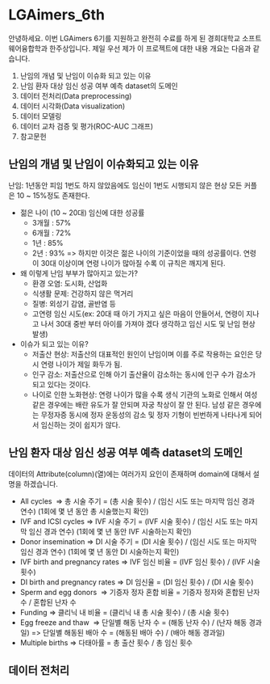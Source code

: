# LGAimers_6th

안녕하세요. 이번 LGAimers 6기를 지원하고 완전히 수료를 하게 된 경희대학교 소프트웨어융합학과 한주상입니다. 제일 우선 제가 이 프로젝트에 대한 내용 개요는 다음과 같습니다.

1. 난임의 개념 및 난임이 이슈화 되고 있는 이유
2. 난임 환자 대상 임신 성공 여부 예측 dataset의 도메인
3. 데이터 전처리(Data preprocessing)
4. 데이터 시각화(Data visualization)
5. 데이터 모델링
6. 데이터 교차 검증 및 평가(ROC-AUC 그래프)
7. 참고문헌

## 난임의 개념 및 난임이 이슈화되고 있는 이유

난임: 1년동안 피임 1번도 하지 않았음에도 임신이 1번도 시행되지 않은 현상
모든 커플은 10 ~ 15%정도 존재한다.

+ 젊은 나이 (10 ~ 20대) 임신에 대한 성공률
  - 3개월 : 57%
  - 6개월 : 72%
  - 1년 : 85%
  - 2년 : 93%
    => 하지만 이것은 젊은 나이의 기준이었을 때의 성공률이다. 연령이 30대 이상이며 연령 나이가 많아질 수록 이 규칙은 깨지게 된다.
+ 왜 이렇게 난임 부부가 많아지고 있는가?
  - 환경 오염: 도시화, 산업화
  - 식생활 문제: 건강하지 않은 먹거리
  - 질병: 외성기 감염, 골반염 등
  - 고연령 임신 시도(ex: 20대 때 아기 가지고 싶은 마음이 안들어서, 연령이 지나고 나서 30대 중반 부터 아이를 가져야 겠다 생각하고 임신 시도 및 난임 현상 발생)
+ 이슈가 되고 있는 이유?
  - 저출산 현상: 저출산의 대표적인 원인이 난임이며 이를 주로 작용하는 요인은 당시 연령 나이가 제일 화두가 됨.
  - 인구 감소: 저출산으로 인해 아기 출산율이 감소하는 동시에 인구 수가 감소가 되고 있다는 것이다.
  - 나이로 인한 노화현상: 연령 나이가 많을 수록 생식 기관의 노화로 인해서 여성 같은 경우에는 배란 유도가 잘 안되며 자궁 착상이 잘 안 된다. 남성 같은 경우에는 무정자증 동시에 정자 운동성의 감소 및 정자 기형이 빈번하게 나타나게 되어서 임신하는 것이 쉽지가 않다.

## 난임 환자 대상 임신 성공 여부 예측 dataset의 도메인
데이터의 Attribute(column)(열)에는 여러가지 요인이 존재하며 domain에 대해서 설명을 하겠습니다.
+ All cycles 
=> 총 시술 주기 = (총 시술 횟수) / (임신 시도 또는 마지막 임신 경과 연수) (1회에 몇 년 동안 총 시술했는지 확인)
+ IVF and ICSI cycles 
=> IVF 시술 주기 = (IVF 시술 횟수) / (임신 시도 또는 마지막 임신 경과 연수) (1회에 몇 년 동안 IVF 시술하는지 확인) 
+ Donor insemination
=> DI 시술 주기 = (DI 시술 횟수) / (임신 시도 또는 마지막 임신 경과 연수) (1회에 몇 년 동안 DI 시술하는지 확인) 
+ IVF birth and pregnancy rates
=> IVF 임신 비율 = (IVF 임신 횟수) / (IVF 시술 횟수)
+ DI birth and pregnancy rates 
=> DI 임신율 = (DI 임신 횟수) / (DI 시술 횟수) 
+ Sperm and egg donors 
=> 기증자 정자 혼합 비율 = 기증자 정자와 혼합된 난자 수 / 혼합된 난자 수
+ Funding
=> 클리닉 내 비율 = (클리닉 내 총 시술 횟수) / (총 시술 횟수)
+ Egg freeze and thaw 
=> 단일별 해동 난자 수 = (해동 난자 수) / (난자 해동 경과일)
=> 단일별 해동된 배아 수 = (해동된 배아 수) /  (배아 해동 경과일)
+ Multiple births 
=> 다태아률 = 총 출산 횟수 / 총 임신 횟수

## 데이터 전처리
